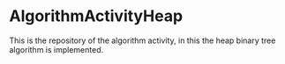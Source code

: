 # AlgorithmActivityHeap

This is the repository of the algorithm activity, in this the heap binary tree algorithm is implemented.
